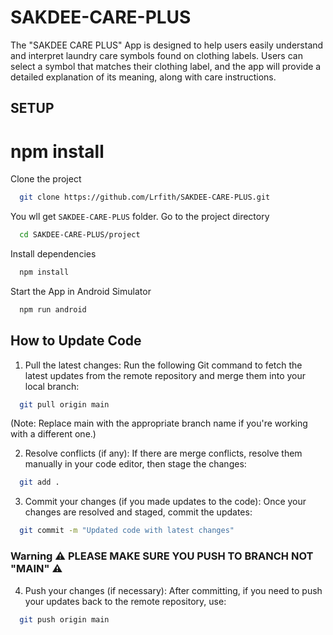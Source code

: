# SAKDEE-CARE-PLUS
The "SAKDEE CARE PLUS" App is designed to help users easily understand and interpret laundry care symbols found on clothing labels. Users can select a symbol that matches their clothing label, and the app will provide a detailed explanation of its meaning, along with care instructions.

## SETUP
npm install
=======

Clone the project 

```bash
  git clone https://github.com/Lrfith/SAKDEE-CARE-PLUS.git
```
You wll get `SAKDEE-CARE-PLUS` folder.
Go to the project directory

```bash
  cd SAKDEE-CARE-PLUS/project
```
Install dependencies

```bash
  npm install
```
Start the App in Android Simulator
```bash
  npm run android
```
## How to Update Code

1. Pull the latest changes: Run the following Git command to fetch the latest updates from the remote repository and merge them into your local branch:
```bash
  git pull origin main
```
  (Note: Replace main with the appropriate branch name if you're working with a different one.)

2. Resolve conflicts (if any): If there are merge conflicts, resolve them manually in your code editor, then stage the changes:
```bash
  git add .
```
3. Commit your changes (if you made updates to the code): Once your changes are resolved and staged, commit the updates:
```bash
  git commit -m "Updated code with latest changes"
```
### Warning ⚠️ PLEASE MAKE SURE YOU PUSH TO BRANCH NOT "MAIN" ⚠️
4. Push your changes (if necessary): After committing, if you need to push your updates back to the remote repository, use:
```bash
  git push origin main
```
